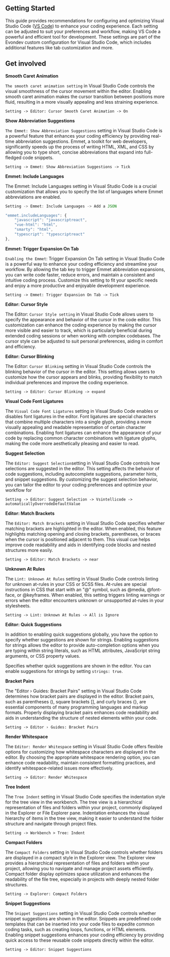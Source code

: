 ## Getting Started

This guide provides recommendations for configuring and optimizing Visual Studio Code ([VS Code](https://code.visualstudio.com/)) to enhance your coding experience. Each setting can be adjusted to suit your preferences and workflow, making VS Code a powerful and efficient tool for development. These settings are part of the Evondev custom configuration for Visual Studio Code, which includes additional features like tab customization and more.

## Get involved

**Smooth Caret Animation**

`The smooth caret animation setting` in Visual Studio Code controls the visual smoothness of the cursor movement within the editor. Enabling smooth caret animation makes the cursor transition between positions more fluid, resulting in a more visually appealing and less straining experience.

    Setting -> Editor: Cursor Smooth Caret Animation -> On

**Show Abbreviation Suggestions**

`The Emmet: Show Abbreviation Suggestions` setting in Visual Studio Code is a powerful feature that enhances your coding efficiency by providing real-time abbreviation suggestions. Emmet, a toolkit for web developers, significantly speeds up the process of writing HTML, XML, and CSS by allowing you to type short, concise abbreviations that expand into full-fledged code snippets.

    Setting -> Emmet: Show Abbreviation Suggestions -> Tick

**Emmet: Include Languages**

The Emmet: Include Languages setting in Visual Studio Code is a crucial customization that allows you to specify the list of languages where Emmet abbreviations are enabled.

```js
Setting -> Emmet: Include Languages -> Add a JSON

"emmet.includeLanguages": {
	"javascript": "javascriptreact",
	"vue-html": "html",
	"smarty": "html",
	"typescript": "typescriptreact"
},
```

**Emmet: Trigger Expansion On Tab**

`Enabling the Emmet`: Trigger Expansion On Tab setting in Visual Studio Code is a powerful way to enhance your coding efficiency and streamline your workflow. By allowing the tab key to trigger Emmet abbreviation expansions, you can write code faster, reduce errors, and maintain a consistent and intuitive coding process. Customize this setting to fit your specific needs and enjoy a more productive and enjoyable development experience.

    Setting -> Emmet: Trigger Expansion On Tab -> Tick

**Editor: Cursor Style**

The Editor: `Cursor Style setting` in Visual Studio Code allows users to specify the appearance and behavior of the cursor in the code editor. This customization can enhance the coding experience by making the cursor more visible and easier to track, which is particularly beneficial during extended coding sessions or when working with complex codebases. The cursor style can be adjusted to suit personal preferences, aiding in comfort and efficiency.

**Editor: Cursor Blinking**

The Editor: `Cursor Blinking` setting in Visual Studio Code controls the blinking behavior of the cursor in the editor. This setting allows users to customize how the cursor appears and blinks, providing flexibility to match individual preferences and improve the coding experience.

    Setting -> Editor: Cursor Blinking -> expand

**Visual Code Font Ligatures**

The `Visual Code Font Ligatures` setting in Visual Studio Code enables or disables font ligatures in the editor. Font ligatures are special characters that combine multiple characters into a single glyph, providing a more visually appealing and readable representation of certain character combinations. Enabling font ligatures can enhance the appearance of your code by replacing common character combinations with ligature glyphs, making the code more aesthetically pleasing and easier to read.

**Suggest Selection**

The `Editor: Suggest Selection`setting in Visual Studio Code controls how selections are suggested in the editor. This setting affects the behavior of code suggestions, including autocomplete suggestions, parameter hints, and snippet suggestions. By customizing the suggest selection behavior, you can tailor the editor to your coding preferences and optimize your workflow for

    Setting -> Editor: Suggest Selection -> Vsintellicode -> automaticallyOverrodeDefaultValue

**Editor: Match Brackets**

The `Editor: Match Brackets` setting in Visual Studio Code specifies whether matching brackets are highlighted in the editor. When enabled, this feature highlights matching opening and closing brackets, parentheses, or braces when the cursor is positioned adjacent to them. This visual cue helps improve code readability and aids in identifying code blocks and nested structures more easily.

    Setting -> Editor: Match Brackets -> near

**Unknown At Rules**

The `Lint: Unknown At Rules` setting in Visual Studio Code controls linting for unknown at-rules in your CSS or SCSS files. At-rules are special instructions in CSS that start with an "@" symbol, such as @media, @font-face, or @keyframes. When enabled, this setting triggers linting warnings or errors when the editor encounters unknown or unsupported at-rules in your stylesheets.

    Setting -> Lint: Unknown At Rules -> All is Ignore

**Editor: Quick Suggestions**

In addition to enabling quick suggestions globally, you have the option to specify whether suggestions are shown for strings. Enabling suggestions for strings allows the editor to provide auto-completion options when you are typing within string literals, such as HTML attributes, JavaScript string arguments, or CSS property values.

Specifies whether quick suggestions are shown in the editor. You can enable suggestions for strings by setting `strings: true`.

**Bracket Pairs**

The "Editor › Guides: Bracket Pairs" setting in Visual Studio Code determines how bracket pairs are displayed in the editor. Bracket pairs, such as parentheses (), square brackets [], and curly braces {}, are essential components of many programming languages and markup formats. Properly displaying bracket pairs enhances code readability and aids in understanding the structure of nested elements within your code.

    Setting -> Editor › Guides: Bracket Pairs

**Render Whitespace**

The `Editor: Render Whitespace` setting in Visual Studio Code offers flexible options for customizing how whitespace characters are displayed in the editor. By choosing the appropriate whitespace rendering option, you can enhance code readability, maintain consistent formatting practices, and identify whitespace-related issues more effectively.

    Setting -> Editor: Render Whitespace

**Tree Indent**

The `Tree Indent` setting in Visual Studio Code specifies the indentation style for the tree view in the workbench. The tree view is a hierarchical representation of files and folders within your project, commonly displayed in the Explorer or File Explorer pane. Indentation enhances the visual hierarchy of items in the tree view, making it easier to understand the folder structure and navigate through project files.

    Setting -> Workbench > Tree: Indent

**Compact Folders**

The `Compact Folders` setting in Visual Studio Code controls whether folders are displayed in a compact style in the Explorer view. The Explorer view provides a hierarchical representation of files and folders within your project, allowing you to navigate and manage project assets efficiently. Compact folder display optimizes space utilization and enhances the readability of the file tree, especially in projects with deeply nested folder structures.

    Setting -> Explorer: Compact Folders

**Snippet Suggestions**

The `Snippet Suggestions` setting in Visual Studio Code controls whether snippet suggestions are shown in the editor. Snippets are predefined code templates that can be inserted into your code files to expedite common coding tasks, such as creating loops, functions, or HTML elements. Enabling snippet suggestions enhances your coding efficiency by providing quick access to these reusable code snippets directly within the editor.

    Setting -> Editor: Snippet Suggestions

```

```
